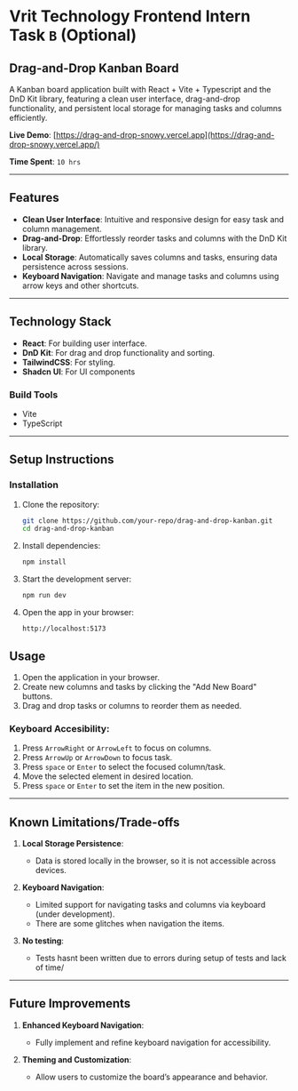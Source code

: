 # Vrit Technology Frontend Intern Task `B` (Optional)

## Drag-and-Drop Kanban Board

A Kanban board application built with React + Vite + Typescript and the DnD Kit library, featuring a clean user interface, drag-and-drop functionality, and persistent local storage for managing tasks and columns efficiently.

**Live Demo**: [https://drag-and-drop-snowy.vercel.app](https://drag-and-drop-snowy.vercel.app/)

**Time Spent**: `10 hrs`

---

## Features

- **Clean User Interface**: Intuitive and responsive design for easy task and column management.
- **Drag-and-Drop**: Effortlessly reorder tasks and columns with the DnD Kit library.
- **Local Storage**: Automatically saves columns and tasks, ensuring data persistence across sessions.
- **Keyboard Navigation**: Navigate and manage tasks and columns using arrow keys and other shortcuts.

---

## Technology Stack

- **React**: For building user interface.
- **DnD Kit**: For drag and drop functionality and sorting.
- **TailwindCSS**: For styling.
- **Shadcn UI**: For UI components

### **Build Tools**

- Vite
- TypeScript

---

## Setup Instructions

### Installation

1. Clone the repository:

   ```bash
   git clone https://github.com/your-repo/drag-and-drop-kanban.git
   cd drag-and-drop-kanban
   ```

2. Install dependencies:

   ```bash
   npm install
   ```

3. Start the development server:

   ```bash
   npm run dev
   ```

4. Open the app in your browser:
   ```
   http://localhost:5173
   ```

## Usage

1. Open the application in your browser.
2. Create new columns and tasks by clicking the "Add New Board" buttons.
3. Drag and drop tasks or columns to reorder them as needed.

### Keyboard Accesibility:

1. Press `ArrowRight` or `ArrowLeft` to focus on columns.
2. Press `ArrowUp` or `ArrowDown` to focus task.
3. Press `space` or `Enter` to select the focused column/task.
4. Move the selected element in desired location.
5. Press `space` or `Enter` to set the item in the new position.

---

## Known Limitations/Trade-offs

1. **Local Storage Persistence**:

   - Data is stored locally in the browser, so it is not accessible across devices.

2. **Keyboard Navigation**:

   - Limited support for navigating tasks and columns via keyboard (under development).
   - There are some glitches when navigation the items.

3. **No testing**:
   - Tests hasnt been written due to errors during setup of tests and lack of time/

---

## Future Improvements

1. **Enhanced Keyboard Navigation**:

   - Fully implement and refine keyboard navigation for accessibility.

2. **Theming and Customization**:
   - Allow users to customize the board’s appearance and behavior.
